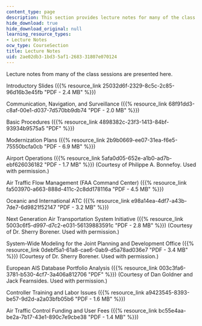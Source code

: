 ```yaml
---
content_type: page
description: This section provides lecture notes for many of the class sessions.
hide_download: true
hide_download_original: null
learning_resource_types:
- Lecture Notes
ocw_type: CourseSection
title: Lecture Notes
uid: 2ae02db3-1bd3-5af1-2683-31807e070124
---
```


Lecture notes from many of the class sessions are presented here.

Introductory Slides ({{% resource_link 25032d6f-2329-8c5c-2c85-96d16b3e45fb "PDF - 2.4 MB" %}})

Communication, Navigation, and Surveillance ({{% resource_link 68f91dd3-c8af-00e1-d037-7d570bb9db74 "PDF - 2.0 MB" %}})

Basic Procedures ({{% resource_link 4898382c-23f3-1413-84bf-93934b9575a5 "PDF" %}})

Modernization Plans ({{% resource_link 2b9b0669-ee07-31ea-f6e5-75550bcfa0cb "PDF - 6.9 MB" %}})

Airport Operations ({{% resource_link 5afa0d05-652e-a1b0-ad7b-ebf626036182 "PDF - 1.7 MB" %}}) (Courtesy of Philippe A. Bonnefoy. Used with permission.)

Air Traffic Flow Management (FAA Command Center) ({{% resource_link fa503970-a663-888d-411c-2c8dd178116a "PDF - 4.5 MB" %}})

Oceanic and International ATC ({{% resource_link e98a14ea-4df7-a43b-7de7-6d9821f52147 "PDF - 3.2 MB" %}})

Next Generation Air Transportation System Initiative ({{% resource_link 5003c6f5-d997-d7c2-e031-56139883591c "PDF - 2.8 MB" %}}) (Courtesy of Dr. Sherry Borener. Used with permission.)

System-Wide Modeling for the Joint Planning and Development Office ({{% resource_link 0debf5a1-61a8-cae6-0ab9-d5a78ad036e7 "PDF - 3.4 MB" %}}) (Courtesy of Dr. Sherry Borener. Used with permission.)

European AIS Database Portfolio Analysis ({{% resource_link 003c3fa6-3781-b530-4cf7-3a406a812706 "PDF" %}}) (Courtesy of Dan Goldner and Jack Fearnsides. Used with permission.)

Controller Training and Labor Issues ({{% resource_link a9423545-8393-be57-9d2d-a2a03bfb05b6 "PDF - 1.6 MB" %}})

Air Traffic Control Funding and User Fees ({{% resource_link bc55e4aa-be2a-7b17-43e1-890c7e9cbe38 "PDF - 1.4 MB" %}})